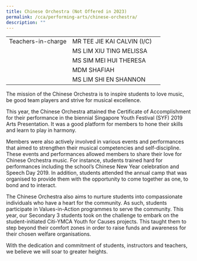 ```yaml
---
title: Chinese Orchestra (Not Offered in 2023)
permalink: /cca/performing-arts/chinese-orchestra/
description: ""
---
```

|  	|  	|  	|			
|---	|---	|---	|			
|  	Teachers-in-charge 	|  	MR TEE JIE KAI CALVIN (I/C)	|  		|  
|  		|  	MS LIM XIU TING MELISSA	|  		|  
|  		|  	MS SIM MEI HUI THERESA	|  		|  
|  		|  	MDM SHAFIAH	|  		|  
|  		|  	MS LIM SHI EN SHANNON	|  		|  


The mission of the Chinese Orchestra is to inspire students to love music, be good team players and strive for musical excellence.


This year, the Chinese Orchestra attained the Certificate of Accomplishment for their performance in the biennial Singapore Youth Festival (SYF) 2019 Arts Presentation. It was a good platform for members to hone their skills and learn to play in harmony.

Members were also actively involved in various events and performances that aimed to strengthen their musical competencies and self-discipline. These events and performances allowed members to share their love for Chinese Orchestra music. For instance, students trained hard for performances including the school’s Chinese New Year celebration and Speech Day 2019. In addition, students attended the annual camp that was organised to provide them with the opportunity to come together as one, to bond and to interact.

The Chinese Orchestra also aims to nurture students into compassionate individuals who have a heart for the community. As such, students participate in Values-in-Action programmes to serve the community. This year, our Secondary 3 students took on the challenge to embark on the student-initiated Citi-YMCA Youth for Causes projects. This taught them to step beyond their comfort zones in order to raise funds and awareness for their chosen welfare organisations.

With the dedication and commitment of students, instructors and teachers, we believe we will soar to greater heights.